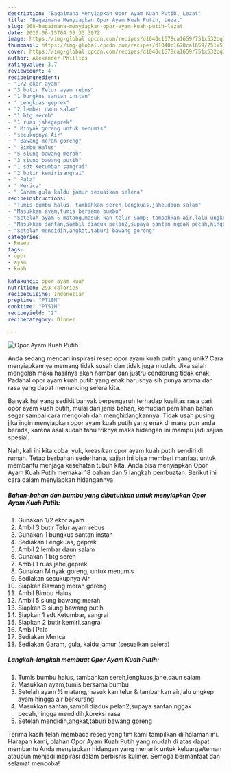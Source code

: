 ```yaml
---
description: "Bagaimana Menyiapkan Opor Ayam Kuah Putih, Lezat"
title: "Bagaimana Menyiapkan Opor Ayam Kuah Putih, Lezat"
slug: 268-bagaimana-menyiapkan-opor-ayam-kuah-putih-lezat
date: 2020-06-15T04:55:33.397Z
image: https://img-global.cpcdn.com/recipes/d1040c1678ca1659/751x532cq70/opor-ayam-kuah-putih-foto-resep-utama.jpg
thumbnail: https://img-global.cpcdn.com/recipes/d1040c1678ca1659/751x532cq70/opor-ayam-kuah-putih-foto-resep-utama.jpg
cover: https://img-global.cpcdn.com/recipes/d1040c1678ca1659/751x532cq70/opor-ayam-kuah-putih-foto-resep-utama.jpg
author: Alexander Phillips
ratingvalue: 3.7
reviewcount: 4
recipeingredient:
- "1/2 ekor ayam"
- "3 butir Telur ayam rebus"
- "1 bungkus santan instan"
- " Lengkuas geprek"
- "2 lembar daun salam"
- "1 btg sereh"
- "1 ruas jahegeprek"
- " Minyak goreng untuk menumis"
- "secukupnya Air"
- " Bawang merah goreng"
- " Bimbu Halus"
- "5 siung bawang merah"
- "3 siung bawang putih"
- "1 sdt Ketumbar sangrai"
- "2 butir kemirisangrai"
- " Pala"
- " Merica"
- " Garam gula kaldu jamur sesuaikan selera"
recipeinstructions:
- "Tumis bumbu halus, tambahkan sereh,lengkuas,jahe,daun salam"
- "Masukkan ayam,tumis bersama bumbu"
- "Setelah ayam ½ matang,masuk kan telur &amp; tambahkan air,lalu ungkep ayam hingga air berkurang"
- "Masukkan santan,sambil diaduk pelan2,supaya santan nggak pecah,hingga mendidih,koreksi rasa"
- "Setelah mendidih,angkat,taburi bawang goreng"
categories:
- Resep
tags:
- opor
- ayam
- kuah

katakunci: opor ayam kuah 
nutrition: 293 calories
recipecuisine: Indonesian
preptime: "PT18M"
cooktime: "PT51M"
recipeyield: "2"
recipecategory: Dinner

---
```



![Opor Ayam Kuah Putih](https://img-global.cpcdn.com/recipes/d1040c1678ca1659/751x532cq70/opor-ayam-kuah-putih-foto-resep-utama.jpg)

Anda sedang mencari inspirasi resep opor ayam kuah putih yang unik? Cara menyiapkannya memang tidak susah dan tidak juga mudah. Jika salah mengolah maka hasilnya akan hambar dan justru cenderung tidak enak. Padahal opor ayam kuah putih yang enak harusnya sih punya aroma dan rasa yang dapat memancing selera kita.



Banyak hal yang sedikit banyak berpengaruh terhadap kualitas rasa dari opor ayam kuah putih, mulai dari jenis bahan, kemudian pemilihan bahan segar sampai cara mengolah dan menghidangkannya. Tidak usah pusing jika ingin menyiapkan opor ayam kuah putih yang enak di mana pun anda berada, karena asal sudah tahu triknya maka hidangan ini mampu jadi sajian spesial.


Nah, kali ini kita coba, yuk, kreasikan opor ayam kuah putih sendiri di rumah. Tetap berbahan sederhana, sajian ini bisa memberi manfaat untuk membantu menjaga kesehatan tubuh kita. Anda bisa menyiapkan Opor Ayam Kuah Putih memakai 18 bahan dan 5 langkah pembuatan. Berikut ini cara dalam menyiapkan hidangannya.

<!--inarticleads1-->

##### Bahan-bahan dan bumbu yang dibutuhkan untuk menyiapkan Opor Ayam Kuah Putih:

1. Gunakan 1/2 ekor ayam
1. Ambil 3 butir Telur ayam rebus
1. Gunakan 1 bungkus santan instan
1. Sediakan  Lengkuas, geprek
1. Ambil 2 lembar daun salam
1. Gunakan 1 btg sereh
1. Ambil 1 ruas jahe,geprek
1. Gunakan  Minyak goreng, untuk menumis
1. Sediakan secukupnya Air
1. Siapkan  Bawang merah goreng
1. Ambil  Bimbu Halus
1. Ambil 5 siung bawang merah
1. Siapkan 3 siung bawang putih
1. Siapkan 1 sdt Ketumbar, sangrai
1. Siapkan 2 butir kemiri,sangrai
1. Ambil  Pala
1. Sediakan  Merica
1. Sediakan  Garam, gula, kaldu jamur (sesuaikan selera)




<!--inarticleads2-->

##### Langkah-langkah membuat Opor Ayam Kuah Putih:

1. Tumis bumbu halus, tambahkan sereh,lengkuas,jahe,daun salam
1. Masukkan ayam,tumis bersama bumbu
1. Setelah ayam ½ matang,masuk kan telur &amp; tambahkan air,lalu ungkep ayam hingga air berkurang
1. Masukkan santan,sambil diaduk pelan2,supaya santan nggak pecah,hingga mendidih,koreksi rasa
1. Setelah mendidih,angkat,taburi bawang goreng




Terima kasih telah membaca resep yang tim kami tampilkan di halaman ini. Harapan kami, olahan Opor Ayam Kuah Putih yang mudah di atas dapat membantu Anda menyiapkan hidangan yang menarik untuk keluarga/teman ataupun menjadi inspirasi dalam berbisnis kuliner. Semoga bermanfaat dan selamat mencoba!
